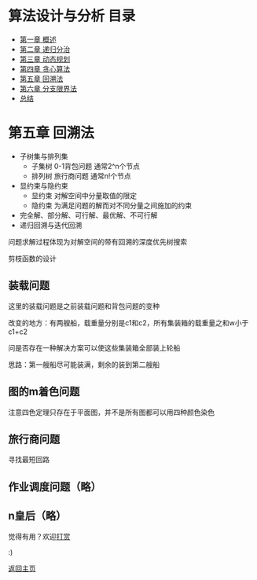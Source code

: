 # 算法设计与分析 目录

- [第一章 概述](Chapter1.md)
- [第二章 递归分治](Chapter2.md)
- [第三章 动态规划](Chapter3.md)
- [第四章 贪心算法](Chapter4.md)
- [第五章 回溯法](Chapter5.md)
- [第六章 分支限界法](Chapter6.md)
- [总结](Summary.md)

# 第五章 回溯法

- 子树集与排列集
	- 子集树 0-1背包问题 通常2^n个节点
	- 排列树 旅行商问题 通常n!个节点
- 显约束与隐约束
	- 显约束 对解空间中分量取值的限定
	- 隐约束 为满足问题的解而对不同分量之间施加的约束
- 完全解、部分解、可行解、最优解、不可行解
- 递归回溯与迭代回溯

问题求解过程体现为对解空间的带有回溯的深度优先树搜索

剪枝函数的设计

## 装载问题

这里的装载问题是之前装载问题和背包问题的变种

改变的地方：有两艘船，载重量分别是c1和c2，所有集装箱的载重量之和w小于c1+c2

问是否存在一种解决方案可以使这些集装箱全部装上轮船

思路：第一艘船尽可能装满，剩余的装到第二艘船

## 图的m着色问题

注意四色定理只存在于平面图，并不是所有图都可以用四种颜色染色

## 旅行商问题

寻找最短回路

## 作业调度问题（略）

## n皇后（略）

觉得有用？欢迎[打赏](donate.md)

:)

[返回主页](index.md)